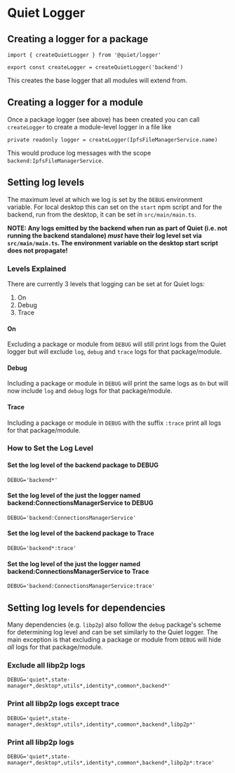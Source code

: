 # Quiet Logger

## Creating a logger for a package

```
import { createQuietLogger } from '@quiet/logger'

export const createLogger = createQuietLogger('backend')
```

This creates the base logger that all modules will extend from.

## Creating a logger for a module

Once a package logger (see above) has been created you can call `createLogger` to create a module-level logger in a file like

```
private readonly logger = createLogger(IpfsFileManagerService.name)
```

This would produce log messages with the scope `backend:IpfsFileManagerService`.

## Setting log levels

The maximum level at which we log is set by the `DEBUG` environment variable.  For local desktop this can set on the `start` npm script and for the backend, run from the desktop, it can be set in `src/main/main.ts`.

**NOTE: Any logs emitted by the backend when run as part of Quiet (i.e. not running the backend standalone) _must_ have their log level set via `src/main/main.ts`.  The environment variable on the desktop start script does not propagate!**

### Levels Explained

There are currently 3 levels that logging can be set at for Quiet logs:

1. On
2. Debug
3. Trace

#### On

Excluding a package or module from `DEBUG` will still print logs from the Quiet logger but will exclude `log`, `debug` and `trace` logs for that package/module.

#### Debug

Including a package or module in `DEBUG` will print the same logs as `On` but will now include `log` and `debug` logs for that package/module.

#### Trace

Including a package or module in `DEBUG` with the suffix `:trace` print all logs for that package/module.

### How to Set the Log Level

#### Set the log level of the backend package to DEBUG

```
DEBUG='backend*'
```

#### Set the log level of the just the logger named backend:ConnectionsManagerService to DEBUG

```
DEBUG='backend:ConnectionsManagerService'
```

#### Set the log level of the backend package to Trace

```
DEBUG='backend*:trace'
```

#### Set the log level of the just the logger named backend:ConnectionsManagerService to Trace

```
DEBUG='backend:ConnectionsManagerService:trace'
```

## Setting log levels for dependencies

Many dependencies (e.g. `libp2p`) also follow the `debug` package's scheme for determining log level and can be set similarly to the Quiet logger.  The main exception is that excluding a package or module from `DEBUG` will hide _all_ logs for that package/module.

### Exclude all libp2p logs

```
DEBUG='quiet*,state-manager*,desktop*,utils*,identity*,common*,backend*'
```

### Print all libp2p logs except trace

```
DEBUG='quiet*,state-manager*,desktop*,utils*,identity*,common*,backend*,libp2p*'
```

### Print all libp2p logs

```
DEBUG='quiet*,state-manager*,desktop*,utils*,identity*,common*,backend*,libp2p*:trace'
```